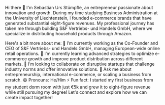 
Hi there 👋
I'm Sebastian Urs Stümpfle, an entrepreneur passionate about innovation and growth. During my time studying Business Administration at the University of Liechtenstein, I founded e-commerce brands that have generated substantial eight-figure revenues. My professional journey has taken me through building S&F Vertriebs- und Handels GmbH, where we specialize in distributing household products through Amazon.

Here's a bit more about me:
🔭 I’m currently working as the Co-Founder and CEO of S&F Vertriebs- und Handels GmbH, managing European-wide online retail operations.
🌱 I’m currently learning advanced strategies to optimize e-commerce growth and improve product distribution across different markets.
👯 I’m looking to collaborate on disruptive startups that challenge industry norms and offer innovative solutions.
💬 Ask me about entrepreneurship, international e-commerce, or scaling a business from scratch.
😄 Pronouns: He/Him
⚡ Fun fact: I started my first business from my student dorm room with just €5k and grew it to eight-figure revenue while still pursuing my degree!
Let's connect and explore how we can create impact together!
